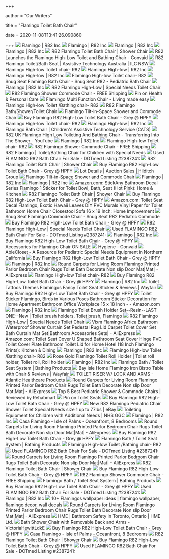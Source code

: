 +++
        
author = "Our Writers"
        
title = "Flamingo Toilet Bath Chair"
        
date = 2020-11-08T13:41:26.090860
        
+++
[ ![](http://www.r82.com/ImageGen.ashx?image=/pimmedia/image/Flamingo_product_image_52478.jpg&width=493&height=273)](http://www.r82.com/ImageGen.ashx?image=/pimmedia/image/Flamingo_product_image_52478.jpg&width=493&height=273) Flamingo | R82 Inc
[ ![](http://www.r82.com/ImageGen.ashx?image=/pimmedia/image/Flamingo_standard_51461.jpg&width=493&height=493)](http://www.r82.com/ImageGen.ashx?image=/pimmedia/image/Flamingo_standard_51461.jpg&width=493&height=493) Flamingo | R82 Inc
[ ![](http://www.r82.com/ImageGen.ashx?image=/pimmedia/image/Flamingo_standard_blue_55690.jpg&width=493&height=493)](http://www.r82.com/ImageGen.ashx?image=/pimmedia/image/Flamingo_standard_blue_55690.jpg&width=493&height=493) Flamingo | R82 Inc
[ ![](http://www.r82.com/ImageGen.ashx?image=/pimmedia/image/87550_Orca%20with%20Flamingo_1_50712.jpg&width=800&constrain=true)](http://www.r82.com/ImageGen.ashx?image=/pimmedia/image/87550_Orca%20with%20Flamingo_1_50712.jpg&width=800&constrain=true) Flamingo | R82 Inc
[ ![](https://www.medicaleshop.com/img/product/SS880201-NL_image-0.jpg?fcts=20200902054558)](https://www.medicaleshop.com/img/product/SS880201-NL_image-0.jpg?fcts=20200902054558) R82 Flamingo Toilet Bath Chair | Shower Chair
[ ![](https://www.convaid.com/wp-content/uploads/2016/12/cute-girl-in-flamingo.png)](https://www.convaid.com/wp-content/uploads/2016/12/cute-girl-in-flamingo.png) R82 Launches the Flamingo High-Low Toilet and Bathing Chair - Convaid
[ ![](https://at-aust.org/images/item_images/1134022.jpg?1590156197)](https://at-aust.org/images/item_images/1134022.jpg?1590156197) R82 Flamingo Toilet/Bath Seat | Assistive Technology Australia | ILC NSW
[ ![](https://cdn.shopify.com/s/files/1/2423/7685/products/r82-flamingo-high-low-main-0.jpg?v=1560410886)](https://cdn.shopify.com/s/files/1/2423/7685/products/r82-flamingo-high-low-main-0.jpg?v=1560410886) Flamingo High-low Toilet chair- R82
[ ![](http://www.r82.com/ImageGen.ashx?image=/pimmedia/image/Flamingo%20High-low%20over%20toilet_53586.jpg&width=236&height=236&constrain=true)](http://www.r82.com/ImageGen.ashx?image=/pimmedia/image/Flamingo%20High-low%20over%20toilet_53586.jpg&width=236&height=236&constrain=true) Flamingo High-low | R82 Inc
[ ![](http://www.r82.com/ImageGen.ashx?image=/pimmedia/image/87550_Orca%20with%20Flamingo_1_53727.jpg&width=800&constrain=true)](http://www.r82.com/ImageGen.ashx?image=/pimmedia/image/87550_Orca%20with%20Flamingo_1_53727.jpg&width=800&constrain=true) Flamingo High-low | R82 Inc
[ ![](https://cdn.shopify.com/s/files/1/2423/7685/products/r82-flamingo-high-low-main-3.jpg?v=1560410886)](https://cdn.shopify.com/s/files/1/2423/7685/products/r82-flamingo-high-low-main-3.jpg?v=1560410886) Flamingo High-low Toilet chair- R82
[ ![](https://cdn3.volusion.com/j575u.gtsw7/v/vspfiles/photos/Flamingo-88000-2.jpg?v-cache=1381569071)](https://cdn3.volusion.com/j575u.gtsw7/v/vspfiles/photos/Flamingo-88000-2.jpg?v-cache=1381569071) Snug Seat Flamingo Bath Chair - Snug Seat R82 - Pediatric Bath Chair
[ ![](http://www.r82.com/ImageGen.ashx?image=/pimmedia/image/Flamingo%20Commode%20pan%2088012x_51165.jpg&width=800&constrain=true)](http://www.r82.com/ImageGen.ashx?image=/pimmedia/image/Flamingo%20Commode%20pan%2088012x_51165.jpg&width=800&constrain=true) Flamingo | R82 Inc
[ ![](https://www.medicaleshop.com/img/product/SS880411_image-2.jpg?fcts=20200902054559)](https://www.medicaleshop.com/img/product/SS880411_image-2.jpg?fcts=20200902054559) R82 Flamingo High-Low | Special Needs Toilet Chair
[ ![](https://www.rehabmart.com/include-mt/img-resize.asp?newwidth=600&path=/imagesfromrd/imagegen_(4).jpg)](https://www.rehabmart.com/include-mt/img-resize.asp?newwidth=600&path=/imagesfromrd/imagegen_(4).jpg) R82 Flamingo Shower Commode Chair - FREE Shipping
[ ![](https://i.pinimg.com/originals/37/73/c9/3773c9b73b02f8e39c8f6e879ba94fe7.jpg)](https://i.pinimg.com/originals/37/73/c9/3773c9b73b02f8e39c8f6e879ba94fe7.jpg) Pin on Health & Personal Care
[ ![](https://images.dlf.org.uk/mee/products/full/0038028.jpg)](https://images.dlf.org.uk/mee/products/full/0038028.jpg) Flamingo Multi Function Chair - Living made easy
[ ![](https://cdn.shopify.com/s/files/1/2423/7685/products/r82-flamingo-standard-main-0.jpg?v=1560413243)](https://cdn.shopify.com/s/files/1/2423/7685/products/r82-flamingo-standard-main-0.jpg?v=1560413243) Flamingo High-low Toilet /Bathing chair- R82
[ ![](https://www.adaptivemall.com/media/catalog/product/cache/7797a276fc3055b5e96a04afeff74ea2/a/m/am_2270_108429361.gif)](https://www.adaptivemall.com/media/catalog/product/cache/7797a276fc3055b5e96a04afeff74ea2/a/m/am_2270_108429361.gif) R82 Flamingo Bath/Shower/Toilet Chair
[ ![](https://www.rehabmart.com/imagesfromrd/flamingo_high-low_bath_environmental_558087.jpg)](https://www.rehabmart.com/imagesfromrd/flamingo_high-low_bath_environmental_558087.jpg) Flamingo Tilt-in-Space Shower and Commode Chair
[ ![](https://cdns.webareacontrol.com/prodimages/470-X-470/2/1/22720202391-P.png)](https://cdns.webareacontrol.com/prodimages/470-X-470/2/1/22720202391-P.png) Buy Flamingo R82 High-Low Toilet Bath Chair - Grey @ HPFY
[ ![](https://cdn.shopify.com/s/files/1/2423/7685/products/r82-flamingo-high-low-main-6_740x.jpg?v=1560410886)](https://cdn.shopify.com/s/files/1/2423/7685/products/r82-flamingo-high-low-main-6_740x.jpg?v=1560410886) Flamingo High-low Toilet chair- R82
[ ![](http://www.r82.com/ImageGen.ashx?image=/pimmedia/image/Flamingo%20High-low%20-%20Product%20image_53585.jpg&width=493&height=273)](http://www.r82.com/ImageGen.ashx?image=/pimmedia/image/Flamingo%20High-low%20-%20Product%20image_53585.jpg&width=493&height=273) Flamingo High-low | R82 Inc
[ ![](https://roa.atdevicesforkids.org/wp-content/uploads/2017/01/1407-01.jpg)](https://roa.atdevicesforkids.org/wp-content/uploads/2017/01/1407-01.jpg) Flamingo Bath Chair | Children's Assistive Technology Service (CATS)
[ ![](https://i.ytimg.com/vi/NRwRMq3mtqA/maxresdefault.jpg)](https://i.ytimg.com/vi/NRwRMq3mtqA/maxresdefault.jpg) R82 UK Flamingo High Low Toileting And Bathing Chair - Transferring Into  The Shower - YouTube
[ ![](http://www.r82.com/ImageGen.ashx?image=/pimmedia/image/Flamingo%20High-low%20Commode%20pan_50710.jpg&width=800&constrain=true)](http://www.r82.com/ImageGen.ashx?image=/pimmedia/image/Flamingo%20High-low%20Commode%20pan_50710.jpg&width=800&constrain=true) Flamingo | R82 Inc
[ ![](https://cdn.shopify.com/s/files/1/2423/7685/products/r82-flamingo-high-low-main-5_2000x.jpg?v=1560410886)](https://cdn.shopify.com/s/files/1/2423/7685/products/r82-flamingo-high-low-main-5_2000x.jpg?v=1560410886) Flamingo High-low Toilet chair- R82
[ ![](https://www.rehabmart.com/include-mt/img-resize.asp?path=/html_images/dim.jpg&newwidth=800)](https://www.rehabmart.com/include-mt/img-resize.asp?path=/html_images/dim.jpg&newwidth=800) R82 Flamingo Shower Commode Chair - FREE Shipping
[ ![](https://acmobility.com.au/wp-content/uploads/2016/09/flamingo-use-4-ways.jpg)](https://acmobility.com.au/wp-content/uploads/2016/09/flamingo-use-4-ways.jpg) R82 Flamingo | Toilet/Bathing Chair for Children with Special Needs
[ ![](https://cdn.dotmed.com/images/listingpics/2387241_2.jpg)](https://cdn.dotmed.com/images/listingpics/2387241_2.jpg) Used FLAMINGO R82 Bath Chair For Sale - DOTmed Listing #2387241:
[ ![](https://www.medicaleshop.com/img/product/SS880201-NL_image-3.jpg?fcts=20200902054558)](https://www.medicaleshop.com/img/product/SS880201-NL_image-3.jpg?fcts=20200902054558) R82 Flamingo Toilet Bath Chair | Shower Chair
[ ![](https://cdns.webareacontrol.com/prodimages/1000-X-1000/2/1/2172020025Flamingo-R82-High-Low-Toilet-Bath-Chair---Grey1-IG.png)](https://cdns.webareacontrol.com/prodimages/1000-X-1000/2/1/2172020025Flamingo-R82-High-Low-Toilet-Bath-Chair---Grey1-IG.png) Buy Flamingo R82 High-Low Toilet Bath Chair - Grey @ HPFY
[ ![](https://hilditchgroup.com/lotimages/J213C1-19-0.jpg)](https://hilditchgroup.com/lotimages/J213C1-19-0.jpg) Lot Details | Auction Sales | Hilditch Group
[ ![](https://image.rehabmart.com/include-mt/img-resize.asp?path=/productimages/flamingo-high-low-.jpg&maxheight=500&width=640&quality=80)](https://image.rehabmart.com/include-mt/img-resize.asp?path=/productimages/flamingo-high-low-.jpg&maxheight=500&width=640&quality=80) Flamingo Tilt-in-Space Shower and Commode Chair
[ ![](http://www.r82.com/ImageGen.ashx?image=/pimmedia/image/Fixed%20side%20supports_88401_55157.jpg&width=800&constrain=true)](http://www.r82.com/ImageGen.ashx?image=/pimmedia/image/Fixed%20side%20supports_88401_55157.jpg&width=800&constrain=true) Flamingo | R82 Inc
[ ![](http://www.r82.com/ImageGen.ashx?image=/pimmedia/image/Swan%20-%20Product%20image_52477.jpg&width=500&constrain=true)](http://www.r82.com/ImageGen.ashx?image=/pimmedia/image/Swan%20-%20Product%20image_52477.jpg&width=500&constrain=true) Flamingo | R82 Inc
[ ![](https://m.media-amazon.com/images/I/71gsNSQ7ffL._AC_SS350_.jpg)](https://m.media-amazon.com/images/I/71gsNSQ7ffL._AC_SS350_.jpg) Amazon.com: StickAny Bathroom Decal Series Flamingo 1 Sticker for Toilet  Bowl, Bath, Seat (Hot Pink): Home & Kitchen
[ ![](https://www.medicaleshop.com/img/product/SS880201-NL_image-4.jpg?fcts=20200902054558)](https://www.medicaleshop.com/img/product/SS880201-NL_image-4.jpg?fcts=20200902054558) R82 Flamingo Toilet Bath Chair | Shower Chair
[ ![](https://cdns.webareacontrol.com/prodimages/1000-X-1000/2/t/21720202417Flamingo-R82-High-Low-Calf-Support-IG.png)](https://cdns.webareacontrol.com/prodimages/1000-X-1000/2/t/21720202417Flamingo-R82-High-Low-Calf-Support-IG.png) Buy Flamingo R82 High-Low Toilet Bath Chair - Grey @ HPFY
[ ![](https://images-na.ssl-images-amazon.com/images/I/61QY9jkfUqL._AC_SL1002_.jpg)](https://images-na.ssl-images-amazon.com/images/I/61QY9jkfUqL._AC_SL1002_.jpg) Amazon.com: Toilet Seat Decal Flamingo, Exotic Hawaii Leaves DIY PVC Murals  Vinyl Paper for Toilet Bathroom Home Chair Closestool Sofa 16 x 19 Inch:  Home Improvement
[ ![](https://cdn3.volusion.com/j575u.gtsw7/v/vspfiles/photos/Flamingo-88030-2.jpg?v-cache=1381569071)](https://cdn3.volusion.com/j575u.gtsw7/v/vspfiles/photos/Flamingo-88030-2.jpg?v-cache=1381569071) Snug Seat Flamingo Commode Chair - Snug Seat R82 Pediatric Commode
[ ![](https://cdns.webareacontrol.com/prodimages/1000-X-1000/2/y/21720202352Flamingo-R82-High-Low-Armrest-tray-IG.png)](https://cdns.webareacontrol.com/prodimages/1000-X-1000/2/y/21720202352Flamingo-R82-High-Low-Armrest-tray-IG.png) Buy Flamingo R82 High-Low Toilet Bath Chair - Grey @ HPFY
[ ![](https://www.medicaleshop.com/img/product/SS880411_image-0.jpg?fcts=20200902054559)](https://www.medicaleshop.com/img/product/SS880411_image-0.jpg?fcts=20200902054559) R82 Flamingo High-Low | Special Needs Toilet Chair
[ ![](https://cdn.dotmed.com/images/listingpics/2387241.jpg)](https://cdn.dotmed.com/images/listingpics/2387241.jpg) Used FLAMINGO R82 Bath Chair For Sale - DOTmed Listing #2387241:
[ ![](http://www.r82.com/ImageGen.ashx?image=/pimmedia/image/Flamingo%20potty%20frame_55311.jpg&width=800&constrain=true)](http://www.r82.com/ImageGen.ashx?image=/pimmedia/image/Flamingo%20potty%20frame_55311.jpg&width=800&constrain=true) Flamingo | R82 Inc
[ ![](https://cdns.webareacontrol.com/prodimages/1000-X-1000/2/l/2172020262Flamingo-R82-High-Low-Seat-infill-IG.png)](https://cdns.webareacontrol.com/prodimages/1000-X-1000/2/l/2172020262Flamingo-R82-High-Low-Seat-infill-IG.png) Buy Flamingo R82 High-Low Toilet Bath Chair - Grey @ HPFY
[ ![](https://www.rehabmart.com/include-mt/img-resize.asp?path=/html_images/imagegen_(53).jpg&newwidth=800)](https://www.rehabmart.com/include-mt/img-resize.asp?path=/html_images/imagegen_(53).jpg&newwidth=800) Accessories for Flamingo Chair ON SALE
[ ![](https://www.convaid.com/wp-content/uploads/2018/01/Bathing.jpg)](https://www.convaid.com/wp-content/uploads/2018/01/Bathing.jpg) Hygiene - Convaid
[ ![](http://ablecloset.s3.amazonaws.com/equipment/497/497.JPG)](http://ablecloset.s3.amazonaws.com/equipment/497/497.JPG) AbleCloset - A Resource for Pediatric Special Needs Equipment in Northern  California
[ ![](https://cdns.webareacontrol.com/prodimages/1000-X-1000/2/r/21720202431Flamingo-R82-High-Low-Curved-cross-bar-IG.png)](https://cdns.webareacontrol.com/prodimages/1000-X-1000/2/r/21720202431Flamingo-R82-High-Low-Curved-cross-bar-IG.png) Buy Flamingo R82 High-Low Toilet Bath Chair - Grey @ HPFY
[ ![](http://www.r82.com/ImageGen.ashx?image=/pimmedia/image/Flamingo_Calf_support_880199_51164.jpg&width=800&constrain=true)](http://www.r82.com/ImageGen.ashx?image=/pimmedia/image/Flamingo_Calf_support_880199_51164.jpg&width=800&constrain=true) Flamingo | R82 Inc
[ ![](https://ae01.alicdn.com/kf/HTB1jo0WbvfsK1RjSszbq6AqBXXaW/Round-Carpets-for-Living-Room-Flamingo-Printed-Parlor-Bedroom-Chair-Rugs-Toilet-Bath-Decorate-Non-slip.jpg_Q90.jpg_.webp)](https://ae01.alicdn.com/kf/HTB1jo0WbvfsK1RjSszbq6AqBXXaW/Round-Carpets-for-Living-Room-Flamingo-Printed-Parlor-Bedroom-Chair-Rugs-Toilet-Bath-Decorate-Non-slip.jpg_Q90.jpg_.webp) Round Carpets for Living Room Flamingo Printed Parlor Bedroom Chair Rugs Toilet  Bath Decorate Non slip Door Mat|Mat| - AliExpress
[ ![](https://cdn.shopify.com/s/files/1/2423/7685/products/r82-flamingo-high-low-main-1_2000x.jpg?v=1560410886)](https://cdn.shopify.com/s/files/1/2423/7685/products/r82-flamingo-high-low-main-1_2000x.jpg?v=1560410886) Flamingo High-low Toilet chair- R82
[ ![](https://cdns.webareacontrol.com/prodimages/1000-X-1000/2/s/21720202332Flamingo-R82-High-Low-Adjustable-foot-supports-IG.png)](https://cdns.webareacontrol.com/prodimages/1000-X-1000/2/s/21720202332Flamingo-R82-High-Low-Adjustable-foot-supports-IG.png) Buy Flamingo R82 High-Low Toilet Bath Chair - Grey @ HPFY
[ ![](http://www.r82.com/ImageGen.ashx?image=/pimmedia/image/Orca_Penguin_product_image_53002.jpg&width=500&constrain=true)](http://www.r82.com/ImageGen.ashx?image=/pimmedia/image/Orca_Penguin_product_image_53002.jpg&width=500&constrain=true) Flamingo | R82 Inc
[ ![](https://secure.img1-fg.wfcdn.com/im/8789357/resize-h800-w800%5Ecompr-r85/8361/83615506/Themes+Flamingos+Fancy+Toilet+Seat+Sticker.jpg)](https://secure.img1-fg.wfcdn.com/im/8789357/resize-h800-w800%5Ecompr-r85/8361/83615506/Themes+Flamingos+Fancy+Toilet+Seat+Sticker.jpg) Toilet Tattoos Themes Flamingos Fancy Toilet Seat Sticker & Reviews |  Wayfair
[ ![](https://cdns.webareacontrol.com/prodimages/1000-X-1000/2/n/2172020246Flamingo-R82-High-Low-Back-extension-IG.png)](https://cdns.webareacontrol.com/prodimages/1000-X-1000/2/n/2172020246Flamingo-R82-High-Low-Back-extension-IG.png) Buy Flamingo R82 High-Low Toilet Bath Chair - Grey @ HPFY
[ ![](https://images-na.ssl-images-amazon.com/images/I/514Yn%2BxDwsL._AC_SL1002_.jpg)](https://images-na.ssl-images-amazon.com/images/I/514Yn%2BxDwsL._AC_SL1002_.jpg) Toilet Sticker Flamingo, Birds in Various Poses Bathroom Sticker Decoration  for Home Apartment Bathroom Office Workplace 15 x 18 Inch - - Amazon.com
[ ![](http://www.r82.com/ImageGen.ashx?image=/pimmedia/image/Flamingo_Side_supports_83325-262_51171.jpg&width=236&height=236)](http://www.r82.com/ImageGen.ashx?image=/pimmedia/image/Flamingo_Side_supports_83325-262_51171.jpg&width=236&height=236) Flamingo | R82 Inc
[ ![](https://i.pinimg.com/originals/0e/48/c8/0e48c8842d1f99fcd1f95820c0b1f41c.jpg)](https://i.pinimg.com/originals/0e/48/c8/0e48c8842d1f99fcd1f95820c0b1f41c.jpg) Flamingo Toilet Brush Holder Set--Resin--LAST ONE--New | Toilet brush  holders, Toilet brush, Flamingo
[ ![](https://www.medicaleshop.com/img/product/SS880411_image-8.jpg?fcts=20200902054559)](https://www.medicaleshop.com/img/product/SS880411_image-8.jpg?fcts=20200902054559) R82 Flamingo High-Low | Special Needs Toilet Chair
[ ![](https://ae01.alicdn.com/kf/H6cf780307bd24188bf32d892ce1ef7c5l/Vixm-Flamingo-Africa-Bathroom-Waterproof-Shower-Curtain-Set-Pedestal-Rug-Lid-Carpet-Toilet-Cover-Set-Bath.jpg)](https://ae01.alicdn.com/kf/H6cf780307bd24188bf32d892ce1ef7c5l/Vixm-Flamingo-Africa-Bathroom-Waterproof-Shower-Curtain-Set-Pedestal-Rug-Lid-Carpet-Toilet-Cover-Set-Bath.jpg) Vixm Flamingo Africa Bathroom Waterproof Shower Curtain Set Pedestal Rug  Lid Carpet Toilet Cover Set Bath Curtain Mat Set|Bathroom Accessories Sets|  - AliExpress
[ ![](https://images-na.ssl-images-amazon.com/images/I/516726bg74L._AC_SX522_.jpg)](https://images-na.ssl-images-amazon.com/images/I/516726bg74L._AC_SX522_.jpg) Amazon.com: Toilet Seat Cover U Shaped Bathroom Seat Cover Hinge PVC Toilet  Cover Plate Bathroom Toilet Lid for Home Hotel (18 Inch Flamingo Prints):  Kitchen & Dining
[ ![](http://www.r82.com/ImageGen.ashx?image=/pimmedia/image/Flamingo_Fitting_for_toilet_mounting_88014x_51166.jpg&width=236&height=236)](http://www.r82.com/ImageGen.ashx?image=/pimmedia/image/Flamingo_Fitting_for_toilet_mounting_88014x_51166.jpg&width=236&height=236) Flamingo | R82 Inc
[ ![](https://cdn.shopify.com/s/files/1/2423/7685/products/r82-flamingo-standard-main-7_2000x.jpg?v=1560413244)](https://cdn.shopify.com/s/files/1/2423/7685/products/r82-flamingo-standard-main-7_2000x.jpg?v=1560413244) Flamingo High-low Toilet /Bathing chair- R82
[ ![](https://i.pinimg.com/474x/4c/76/a7/4c76a7847bab8e5279179c29654305ce.jpg)](https://i.pinimg.com/474x/4c/76/a7/4c76a7847bab8e5279179c29654305ce.jpg) Rose Gold Flamingo Toilet Roll Holder | Toilet roll holder, Toilet roll,  Roll holder
[ ![](http://www.r82.com/ImageGen.ashx?image=/pimmedia/image/Flamingo_Armrest_880151_52354.jpg&width=800&constrain=true)](http://www.r82.com/ImageGen.ashx?image=/pimmedia/image/Flamingo_Armrest_880151_52354.jpg&width=800&constrain=true) Flamingo | R82 Inc
[ ![](https://cdn.southwestmedical.com/img/products/Flamingo-Head-Support.jpg?w=600&h=600&fit=fill)](https://cdn.southwestmedical.com/img/products/Flamingo-Head-Support.jpg?w=600&h=600&fit=fill) Flamingo Bath / Toilet Seat System | Bathing Products
[ ![](https://secure.img1-fg.wfcdn.com/im/55660264/compr-r85/1093/109303521/flamingo-iron-bistro-table-with-chair.jpg)](https://secure.img1-fg.wfcdn.com/im/55660264/compr-r85/1093/109303521/flamingo-iron-bistro-table-with-chair.jpg) Bay Isle Home Flamingo Iron Bistro Table with Chair & Reviews | Wayfair
[ ![](https://cdn.shoplightspeed.com/shops/606239/files/19369401/flamingo-care-products-toilet-riser-w-lock-and-arm.jpg)](https://cdn.shoplightspeed.com/shops/606239/files/19369401/flamingo-care-products-toilet-riser-w-lock-and-arm.jpg) TOILET RISER W/ LOCK AND ARMS - Atlantic Healthcare Products
[ ![](https://ae01.alicdn.com/kf/HTB1y9JBPwHqK1RjSZFPq6AwapXa7/Round-Carpets-for-Living-Room-Flamingo-Printed-Parlor-Bedroom-Chair-Rugs-Toilet-Bath-Decorate-Non-slip.jpg_Q90.jpg_.webp)](https://ae01.alicdn.com/kf/HTB1y9JBPwHqK1RjSZFPq6AwapXa7/Round-Carpets-for-Living-Room-Flamingo-Printed-Parlor-Bedroom-Chair-Rugs-Toilet-Bath-Decorate-Non-slip.jpg_Q90.jpg_.webp) Round Carpets for Living Room Flamingo Printed Parlor Bedroom Chair Rugs Toilet  Bath Decorate Non slip Door Mat|Mat| - AliExpress
[ ![](https://www.rehabmart.com/include-mt/img-resize.asp?path=/imagesfromrd/Starfish_Pro.PNG&newwidth=365&maxheight=400)](https://www.rehabmart.com/include-mt/img-resize.asp?path=/imagesfromrd/Starfish_Pro.PNG&newwidth=365&maxheight=400)  Top 5 Best Pediatric Shower & Commode Chairs | Reviewed by Rehabmart
[ ![](https://i.pinimg.com/originals/5d/06/e6/5d06e66950cc68d0bf5be027637fc6c0.jpg)](https://i.pinimg.com/originals/5d/06/e6/5d06e66950cc68d0bf5be027637fc6c0.jpg) Pin on Toilet Seats
[ ![](https://www.healthproductsforyou.com/prodimages/OptimizeCommonImage/3072020957flamingo-high-low-bath-safety-chair-gen.jpg)](https://www.healthproductsforyou.com/prodimages/OptimizeCommonImage/3072020957flamingo-high-low-bath-safety-chair-gen.jpg) Buy Flamingo R82 High-Low Toilet Bath Chair - Grey @ HPFY
[ ![](https://i.ebayimg.com/images/g/2MYAAOSwCVRelnQN/s-l400.jpg)](https://i.ebayimg.com/images/g/2MYAAOSwCVRelnQN/s-l400.jpg) New R82 Flamingo Pediatric Chair Shower Toilet Special Needs size 1 up to  77lbs | eBay
[ ![](https://www.nhsggc.org.uk/media/2605/seahorse-bath-shower-seat.jpg?width=500&height=451.6129032258064)](https://www.nhsggc.org.uk/media/2605/seahorse-bath-shower-seat.jpg?width=500&height=451.6129032258064) Toileting Equipment for Children with Additional Needs | NHS GGC
[ ![](http://www.r82.com/pimmedia/image/Flamingo%20with%20duck_side_48924.jpg)](http://www.r82.com/pimmedia/image/Flamingo%20with%20duck_side_48924.jpg) Flamingo | R82 Inc
[ ![](https://1f57eh2lhtmx3dpp6p221nlw-wpengine.netdna-ssl.com/wp-content/uploads/casa-flamingo-third-floor-bathroom-1067x1600.jpg)](https://1f57eh2lhtmx3dpp6p221nlw-wpengine.netdna-ssl.com/wp-content/uploads/casa-flamingo-third-floor-bathroom-1067x1600.jpg) Casa Flamingo - Isle of Palms - Oceanfront, 8 Bedrooms
[ ![](https://ae01.alicdn.com/kf/HTB1fPWabzDuK1Rjy1zjq6zraFXab/Round-Carpets-for-Living-Room-Flamingo-Printed-Parlor-Bedroom-Chair-Rugs-Toilet-Bath-Decorate-Non-slip.jpg_640x640.jpg)](https://ae01.alicdn.com/kf/HTB1fPWabzDuK1Rjy1zjq6zraFXab/Round-Carpets-for-Living-Room-Flamingo-Printed-Parlor-Bedroom-Chair-Rugs-Toilet-Bath-Decorate-Non-slip.jpg_640x640.jpg) Round Carpets for Living Room Flamingo Printed Parlor Bedroom Chair Rugs Toilet  Bath Decorate Non slip Door Mat|Mat| - AliExpress
[ ![](https://cdns.webareacontrol.com/prodimages/1000-X-1000/2/e/2172020256Flamingo-R82-High-Low-Height-Adjustable-Frame-IG.png)](https://cdns.webareacontrol.com/prodimages/1000-X-1000/2/e/2172020256Flamingo-R82-High-Low-Height-Adjustable-Frame-IG.png) Buy Flamingo R82 High-Low Toilet Bath Chair - Grey @ HPFY
[ ![](https://cdn.southwestmedical.com/img/products/Flamingo-Side-Extender-88011X.jpg?w=600&h=600&fit=fill)](https://cdn.southwestmedical.com/img/products/Flamingo-Side-Extender-88011X.jpg?w=600&h=600&fit=fill) Flamingo Bath / Toilet Seat System | Bathing Products
[ ![](https://cdn.shopify.com/s/files/1/2423/7685/products/r82-flamingo-standard-main-5.jpg?v=1560413243)](https://cdn.shopify.com/s/files/1/2423/7685/products/r82-flamingo-standard-main-5.jpg?v=1560413243) Flamingo High-low Toilet /Bathing chair- R82
[ ![](https://cdn.dotmed.com/images/listingpics/2387241_8.jpg)](https://cdn.dotmed.com/images/listingpics/2387241_8.jpg) Used FLAMINGO R82 Bath Chair For Sale - DOTmed Listing #2387241:
[ ![](https://ae01.alicdn.com/kf/HTB1ukfPPH2pK1RjSZFsq6yNlXXaW/Round-Carpets-for-Living-Room-Flamingo-Printed-Parlor-Bedroom-Chair-Rugs-Toilet-Bath-Decorate-Non-slip.jpg_Q90.jpg_.webp)](https://ae01.alicdn.com/kf/HTB1ukfPPH2pK1RjSZFsq6yNlXXaW/Round-Carpets-for-Living-Room-Flamingo-Printed-Parlor-Bedroom-Chair-Rugs-Toilet-Bath-Decorate-Non-slip.jpg_Q90.jpg_.webp) Round Carpets for Living Room Flamingo Printed Parlor Bedroom Chair Rugs Toilet  Bath Decorate Non slip Door Mat|Mat| - AliExpress
[ ![](https://www.medicaleshop.com/core/media/media.nl?id=721196&c=3635909&h=ff9f3f5c4f981d5e640e)](https://www.medicaleshop.com/core/media/media.nl?id=721196&c=3635909&h=ff9f3f5c4f981d5e640e) R82 Flamingo Toilet Bath Chair | Shower Chair
[ ![](https://cdns.webareacontrol.com/prodimages/1000-X-1000/2/d/21720202518Flamingo-R82-High-Low-Mouting-rod-IG.png)](https://cdns.webareacontrol.com/prodimages/1000-X-1000/2/d/21720202518Flamingo-R82-High-Low-Mouting-rod-IG.png) Buy Flamingo R82 High-Low Toilet Bath Chair - Grey @ HPFY
[ ![](https://www.rehabmart.com/include-mt/img-resize.asp?path=/html_images/imagegen_(63).jpg&newwidth=800)](https://www.rehabmart.com/include-mt/img-resize.asp?path=/html_images/imagegen_(63).jpg&newwidth=800) R82 Flamingo Shower Commode Chair - FREE Shipping
[ ![](https://cdn.southwestmedical.com/img/products/R82-Flamingo-High-Low.jpg?w=600&h=600&fit=fill)](https://cdn.southwestmedical.com/img/products/R82-Flamingo-High-Low.jpg?w=600&h=600&fit=fill) Flamingo Bath / Toilet Seat System | Bathing Products
[ ![](https://cdns.webareacontrol.com/prodimages/1000-X-1000/2/e/21720202444Flamingo-R82-High-Low-Foldable-Frame-IG.png)](https://cdns.webareacontrol.com/prodimages/1000-X-1000/2/e/21720202444Flamingo-R82-High-Low-Foldable-Frame-IG.png) Buy Flamingo R82 High-Low Toilet Bath Chair - Grey @ HPFY
[ ![](https://cdn.dotmed.com/images/listingpics/2387241_3.jpg)](https://cdn.dotmed.com/images/listingpics/2387241_3.jpg) Used FLAMINGO R82 Bath Chair For Sale - DOTmed Listing #2387241:
[ ![](http://www.r82.com/pimmedia/image/R82_Toilet_and_Bath_icon_CMYK_48357.jpg)](http://www.r82.com/pimmedia/image/R82_Toilet_and_Bath_icon_CMYK_48357.jpg) Flamingo | R82 Inc
[ ![](https://i.pinimg.com/236x/c1/c2/3b/c1c23b5e521759d9b14230337cc35965.jpg)](https://i.pinimg.com/236x/c1/c2/3b/c1c23b5e521759d9b14230337cc35965.jpg) 10+ Flamingos wallpaper ideas | flamingo wallpaper, flamingo decor, wall  decals
[ ![](https://ae01.alicdn.com/kf/HTB1e2fSPFYqK1RjSZLeq6zXppXaV/Round-Carpets-for-Living-Room-Flamingo-Printed-Parlor-Bedroom-Chair-Rugs-Toilet-Bath-Decorate-Non-slip.jpg_640x640.jpg)](https://ae01.alicdn.com/kf/HTB1e2fSPFYqK1RjSZLeq6zXppXaV/Round-Carpets-for-Living-Room-Flamingo-Printed-Parlor-Bedroom-Chair-Rugs-Toilet-Bath-Decorate-Non-slip.jpg_640x640.jpg) Round Carpets for Living Room Flamingo Printed Parlor Bedroom Chair Rugs Toilet  Bath Decorate Non slip Door Mat|Mat| - AliExpress
[ ![](http://www.hmemobility.com/kids-paediatric-equipment/bath-safety/admin/uploads/products/Columbia-PVC-Tilt-Bath-Chair.jpg)](http://www.hmemobility.com/kids-paediatric-equipment/bath-safety/admin/uploads/products/Columbia-PVC-Tilt-Bath-Chair.jpg) HME | Bathroom Safety in Toronto, Ontario | HME Ltd.
[ ![](http://ecx.images-amazon.com/images/I/31K2CW5KHVL.jpg)](http://ecx.images-amazon.com/images/I/31K2CW5KHVL.jpg) Bath Shower Chair with Removable Back and Arms - VictoriaHewittLdkE
[ ![](https://cdns.webareacontrol.com/prodimages/1000-X-1000/2/e/21720202535Flamingo-R82-High-Low-Push-Brace-IG.png)](https://cdns.webareacontrol.com/prodimages/1000-X-1000/2/e/21720202535Flamingo-R82-High-Low-Push-Brace-IG.png) Buy Flamingo R82 High-Low Toilet Bath Chair - Grey @ HPFY
[ ![](https://1f57eh2lhtmx3dpp6p221nlw-wpengine.netdna-ssl.com/wp-content/uploads/casa-flamingo-super-heroes-bathroom-1600x1079.jpg)](https://1f57eh2lhtmx3dpp6p221nlw-wpengine.netdna-ssl.com/wp-content/uploads/casa-flamingo-super-heroes-bathroom-1600x1079.jpg) Casa Flamingo - Isle of Palms - Oceanfront, 8 Bedrooms
[ ![](https://www.medicaleshop.com/core/media/media.nl?id=721103&c=3635909&h=575196f1a30743aa4f5f)](https://www.medicaleshop.com/core/media/media.nl?id=721103&c=3635909&h=575196f1a30743aa4f5f) R82 Flamingo Toilet Bath Chair | Shower Chair
[ ![](https://cdns.webareacontrol.com/prodimages/1000-X-1000/2/e/21720202638Flamingo-R82-High-Low-Tilt-in-space-and-back-recline-IG.png)](https://cdns.webareacontrol.com/prodimages/1000-X-1000/2/e/21720202638Flamingo-R82-High-Low-Tilt-in-space-and-back-recline-IG.png) Buy Flamingo R82 High-Low Toilet Bath Chair - Grey @ HPFY
[ ![](https://cdn.dotmed.com/images/listingpics/2387241_7.jpg)](https://cdn.dotmed.com/images/listingpics/2387241_7.jpg) Used FLAMINGO R82 Bath Chair For Sale - DOTmed Listing #2387241:
